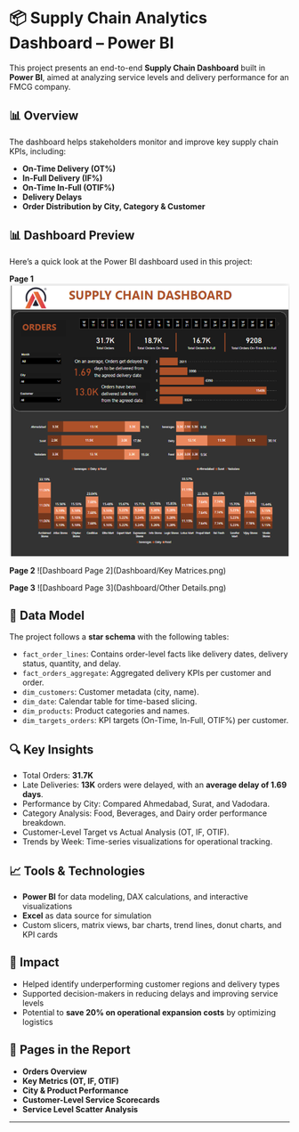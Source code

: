 # 📦 Supply Chain Analytics Dashboard – Power BI

This project presents an end-to-end **Supply Chain Dashboard** built in **Power BI**, aimed at analyzing service levels and delivery performance for an FMCG company.

## 📊 Overview

The dashboard helps stakeholders monitor and improve key supply chain KPIs, including:

- **On-Time Delivery (OT%)**
- **In-Full Delivery (IF%)**
- **On-Time In-Full (OTIF%)**
- **Delivery Delays**
- **Order Distribution by City, Category & Customer**

## 📊 Dashboard Preview

Here’s a quick look at the Power BI dashboard used in this project:

**Page 1**
![Dashboard Page 1](Dashboard/Overview.png)

**Page 2**
![Dashboard Page 2](Dashboard/Key Matrices.png)

**Page 3**
![Dashboard Page 3](Dashboard/Other Details.png)

## 🧩 Data Model

The project follows a **star schema** with the following tables:

- `fact_order_lines`: Contains order-level facts like delivery dates, delivery status, quantity, and delay.
- `fact_orders_aggregate`: Aggregated delivery KPIs per customer and order.
- `dim_customers`: Customer metadata (city, name).
- `dim_date`: Calendar table for time-based slicing.
- `dim_products`: Product categories and names.
- `dim_targets_orders`: KPI targets (On-Time, In-Full, OTIF%) per customer.

## 🔍 Key Insights

- Total Orders: **31.7K**
- Late Deliveries: **13K** orders were delayed, with an **average delay of 1.69 days**.
- Performance by City: Compared Ahmedabad, Surat, and Vadodara.
- Category Analysis: Food, Beverages, and Dairy order performance breakdown.
- Customer-Level Target vs Actual Analysis (OT, IF, OTIF).
- Trends by Week: Time-series visualizations for operational tracking.

## 📈 Tools & Technologies

- **Power BI** for data modeling, DAX calculations, and interactive visualizations
- **Excel** as data source for simulation
- Custom slicers, matrix views, bar charts, trend lines, donut charts, and KPI cards

## 🚀 Impact

- Helped identify underperforming customer regions and delivery types
- Supported decision-makers in reducing delays and improving service levels
- Potential to **save 20% on operational expansion costs** by optimizing logistics

## 📁 Pages in the Report

- **Orders Overview**
- **Key Metrics (OT, IF, OTIF)**
- **City & Product Performance**
- **Customer-Level Service Scorecards**
- **Service Level Scatter Analysis**

---
